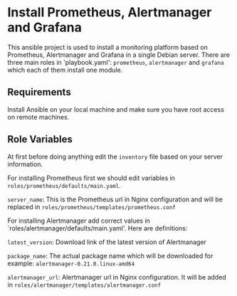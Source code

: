 # Install Prometheus, Alertmanager and Grafana
This ansible project is used to install a monitoring platform based on Prometheus, Alertmanager and Grafana in a single Debian server. There are three main roles in 'playbook.yaml': `prometheus`, `alertmanager` and `grafana` which each of them install one module. 

## Requirements
Install Ansible on your local machine and make sure you have root access on remote machines.

## Role Variables
At first before doing anything edit the `inventory` file based on your server information.

For installing Prometheus first we should edit variables in `roles/prometheus/defaults/main.yaml`.

`server_name`: This is the Prometheus url in Nginx configuration and will be  replaced in `roles/prometheus/templates/prometheus.conf`

For installing Alertmanager add correct values in `roles/alertmanager/defaults/main.yaml'. Here are definitions:

`latest_version`: Download link of the latest version of Alertmanager

`package_name`: The actual package name which will be downloaded for example: `alertmanager-0.21.0.linux-amd64`

`alertmanager_url`: Alertmanager url in Nginx configuration. It will be added in `roles/alertmanager/templates/alertmanager.conf`

 
